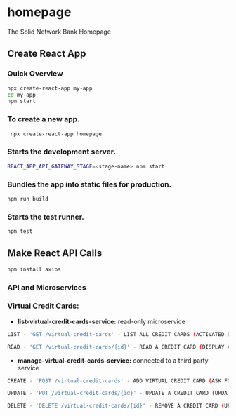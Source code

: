 # homepage
The Solid Network Bank Homepage

## Create React App

### Quick Overview
```sh
npx create-react-app my-app
cd my-app
npm start
```

### To create a new app.

```sh
 npx create-react-app homepage
```

### Starts the development server.

 ```sh   
REACT_APP_API_GATEWAY_STAGE=<stage-name> npm start
```

### Bundles the app into static files for production.

```sh
npm run build
```

### Starts the test runner.

```sh
npm test
```

## Make React API Calls

```sh
npm install axios
```

### API and Microservices

### Virtual Credit Cards:

- **list-virtual-credit-cards-service:** read-only microservice

```sh
LIST - 'GET /virtual-credit-cards' - LIST ALL CREDIT CARDS (ACTIVATED STATUS, LAST 4 DIGITS)
```
```sh
READ - 'GET /virtual-credit-cards/{id}' - READ A CREDIT CARD (DISPLAY ALL INFORMATION OF A CREDIT CARD)
```
- **manage-virtual-credit-cards-service:** connected to a third party service

```sh
CREATE - 'POST /virtual-credit-cards' - ADD VIRTUAL CREDIT CARD (ASK FOR A NEW CREDIT CARD TO BE CREATED: 3RD PARTY SERVICES)
```
```sh
UPDATE - 'PUT /virtual-credit-cards/{id}' - UPDATE A CREDIT CARD (UPDATE DYNAMIC CVV)
```
```sh
DELETE - 'DELETE /virtual-credit-cards/{id}' - REMOVE A CREDIT CARD (UPDATE TO DISACTIVATED STATUS)
```